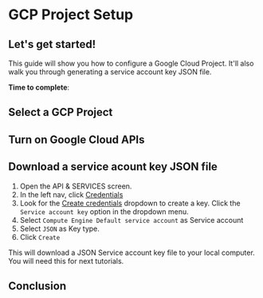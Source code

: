 # GCP Project Setup
<walkthrough-watcher-constant value="~/r-on-gcp/docker/simple" key="directory"></walkthrough-watcher-constant>
## Let's get started!

This guide will show you how to configure a Google Cloud Project. It'll also walk you through generating a service account key JSON file.

**Time to complete**:
<walkthrough-tutorial-duration duration="5"></walkthrough-tutorial-duration>

## Select a GCP Project
<walkthrough-project-billing-setup></walkthrough-project-billing-setup>
<walkthrough-project-permissions permissions="compute.instances.create"></walkthrough-project-permissions>

## Turn on Google Cloud APIs

<walkthrough-enable-apis apis="compute.googleapis.com,storage_component,storage_api">
</walkthrough-enable-apis>

## Download a service acount key JSON file

1. Open the API & SERVICES screen.
<walkthrough-menu-navigation sectionid="API_SECTION"></walkthrough-menu-navigation>
2. In the left nav, click [Credentials][spotlight-credentials-menu]
3. Look for the [Create credentials][spotlight-create-credentials-menu] dropdown to create a key. Click the ```Service account key``` option in the dropdown menu.
4. Select ```Compute Engine Default service account``` as Service account
5. Select ```JSON``` as Key type.
6. Click ```Create```

This will download a JSON Service account key file to your local computer. You will need this for next tutorials.

## Conclusion

<walkthrough-conclusion-trophy></walkthrough-conclusion-trophy>

[spotlight-credentials-menu]: walkthrough://spotlight-pointer?cssSelector=#cfctest-section-nav-item-credentials
[spotlight-create-credentials-menu]: walkthrough://spotlight-pointer?cssSelector=.jfk-button-primary